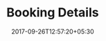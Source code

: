 ---
title: "Booking Details"
date: 2017-09-26T12:57:20+05:30
draft: false
layout: booking-details
property: "Casa Britona"
status: "In Process"
url: /bookings/booking-details/casa-britona/
slug: "casa-britona/"

mainmenu:
 bookings: true
 booking-details: true

---